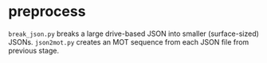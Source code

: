# preprocess

`break_json.py` breaks a large drive-based JSON into smaller (surface-sized) JSONs. 
`json2mot.py` creates an MOT sequence from each JSON file from previous stage.
